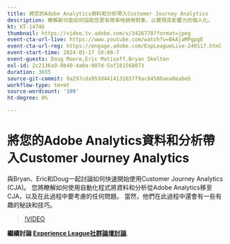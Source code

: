 ```yaml
---
title: 將您的Adobe Analytics資料和分析帶入Customer Journey Analytics
description: 瞭解新功能如何協助您更有效率地啟用對象，以實現具影響力的個人化。
kt: KT-14746
thumbnail: https://video.tv.adobe.com/v/3426778?format=jpeg
event-cta-url-live: https://www.youtube.com/watch?v=BkAjaMPgpgE
event-cta-url-reg: https://engage.adobe.com/ExpLeagueLive-240117.html
event-start-time: 2024-01-17 10:00-7
event-guests: Doug Moore,Eric Matisoff,Bryan Skelton
exl-id: 2c2136a9-0b40-4a0a-907d-5af181568073
duration: 3655
source-git-commit: 9a297cda953d4414131657f9ac84580aea0eabeb
workflow-type: tm+mt
source-wordcount: '109'
ht-degree: 0%

---
```


# 將您的Adobe Analytics資料和分析帶入Customer Journey Analytics

與Bryan、Eric和Doug一起討論如何快速開始使用Customer Journey Analytics (CJA)。 您將瞭解如何使用自動化程式將資料和分析從Adobe Analytics移至CJA，以及在此過程中要考慮的任何問題。 當然，他們在此過程中還會有一些有趣的秘訣和技巧。

>[!VIDEO](https://video.tv.adobe.com/v/3426778/?quality=12&learn=on)

**繼續討論 [Experience League社群論壇討論](https://experienceleaguecommunities.adobe.com/t5/adobe-analytics-discussions/experience-league-live-post-session-discussion-bringing-your/m-p/646093#M3582)**.

